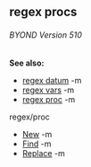 ## regex procs 
###### BYOND Version 510
**See also:**
*   [regex datum](/ref/regex.md) -m
*   [regex vars](/ref/regex/var.md) -m
*   [regex proc](/ref/proc/regex.md) -m
<!-- -->
regex/proc
*   [New](/ref/proc/regex.md) -m
*   [Find](/ref/regex/proc/Find.md) -m
*   [Replace](/ref/regex/proc/Replace.md) -m